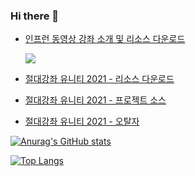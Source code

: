 ### Hi there 👋

<!--- [Unity Wave 2022 - XR Interaction 트레이닝 세션 안내사항](https://github.com/IndieGameMaker/UnityWave2022) -->

- [인프런 동영상 강좌 소개 및 리소스 다운로드](https://github.com/IndieGameMaker/UnityMasterClassBeginner)
  
  [![](https://github.com/IndieGameMaker/UnityMasterClassBeginner/blob/master/Resources/335596.png)](https://github.com/IndieGameMaker/UnityMasterClassBeginner)
  
- [절대강좌 유니티 2021 - 리소스 다운로드](https://github.com/IndieGameMaker/UnityBook)
- [절대강좌 유니티 2021 - 프로젝트 소스](https://github.com/IndieGameMaker/SpaceShooter2021)
- [절대강좌 유니티 2021 - 오탈자](https://github.com/IndieGameMaker/UnityBook/issues/1)

[![Anurag's GitHub stats](https://github-readme-stats.vercel.app/api?username=indiegamemaker&show_icons=true&theme=default&hides=prs,contribs)](https://github.com/anuraghazra/github-readme-stats)

[![Top Langs](https://github-readme-stats.vercel.app/api/top-langs/?username=indiegamemaker&layout=compact&theme=default)](https://github.com/anuraghazra/github-readme-stats)
